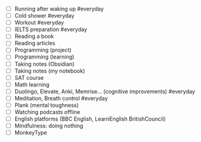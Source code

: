 - [ ] Running after waking up #everyday
- [ ] Cold shower #everyday 
- [ ] Workout #everyday 
- [ ] IELTS preparation #everyday 
- [ ] Reading a book 
- [ ] Reading articles
- [ ] Programming (project)
- [ ] Programming (learning)
- [ ] Taking notes (Obsidian)
- [ ] Taking notes (my notebook)
- [ ] SAT course
- [ ] Math learning
- [ ] Duolingo, Elevate, Anki, Memrise... (cognitive improvements) #everyday 
- [ ] Meditation, Breath control #everyday 
- [ ] Plank (mental toughness)
- [ ] Watching podcasts offline
- [ ] English platforms (BBC English, LearnEnglish BritishCouncil)
- [ ] Mindfulness: doing nothing
- [ ] MonkeyType